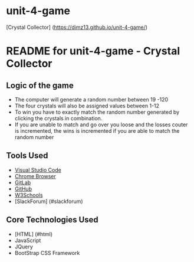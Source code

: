 # unit-4-game 
[Crystal Collector] (https://dimz13.github.io/unit-4-game/)

# README for unit-4-game - Crystal Collector


## Logic of the game
  - The computer will generate a random number between 19 -120
  - The four crystals will also be assigned values between 1-12
  - To win you have to exactly match the random number generated by clicking      the crystals in combination.
  - If you are unable to match and go over you loose and the losses couter is    incremented, the wins is incremented if you are able to match the random     number

    

## Tools Used

- [Visual Studio Code](#vscode)
- [Chrome Browser](#chrome)
- [GitLab](https://ucb.bootcampcontent.com/)
- [GitHub](https://github.com/)
- [W3Schools](https://www.w3schools.com/default.asp)
- [SlackForum] (#slackforum)



## Core Technologies Used
 - [HTML] (#html)
 - JavaScript
 - JQuery
 - BootStrap CSS Framework




